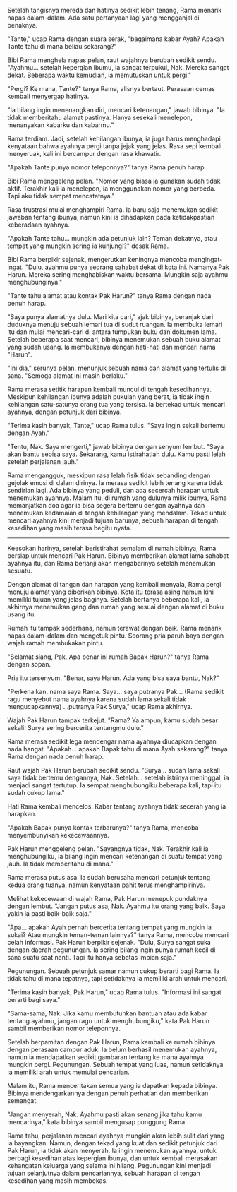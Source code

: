Setelah tangisnya mereda dan hatinya sedikit lebih tenang, Rama menarik napas dalam-dalam. Ada satu pertanyaan lagi yang mengganjal di benaknya.

"Tante," ucap Rama dengan suara serak, "bagaimana kabar Ayah? Apakah Tante tahu di mana beliau sekarang?"

Bibi Rama menghela napas pelan, raut wajahnya berubah sedikit sendu. "Ayahmu... setelah kepergian ibumu, ia sangat terpukul, Nak. Mereka sangat dekat. Beberapa waktu kemudian, ia memutuskan untuk pergi."

"Pergi? Ke mana, Tante?" tanya Rama, alisnya bertaut. Perasaan cemas kembali menyergap hatinya.

"Ia bilang ingin menenangkan diri, mencari ketenangan," jawab bibinya. "Ia tidak memberitahu alamat pastinya. Hanya sesekali menelepon, menanyakan kabarku dan kabarmu."

Rama terdiam. Jadi, setelah kehilangan ibunya, ia juga harus menghadapi kenyataan bahwa ayahnya pergi tanpa jejak yang jelas. Rasa sepi kembali menyeruak, kali ini bercampur dengan rasa khawatir.

"Apakah Tante punya nomor teleponnya?" tanya Rama penuh harap.

Bibi Rama menggeleng pelan. "Nomor yang biasa ia gunakan sudah tidak aktif. Terakhir kali ia menelepon, ia menggunakan nomor yang berbeda. Tapi aku tidak sempat mencatatnya."

Rasa frustrasi mulai menghampiri Rama. Ia baru saja menemukan sedikit jawaban tentang ibunya, namun kini ia dihadapkan pada ketidakpastian keberadaan ayahnya.

"Apakah Tante tahu... mungkin ada petunjuk lain? Teman dekatnya, atau tempat yang mungkin sering ia kunjungi?" desak Rama.

Bibi Rama berpikir sejenak, mengerutkan keningnya mencoba mengingat-ingat. "Dulu, ayahmu punya seorang sahabat dekat di kota ini. Namanya Pak Harun. Mereka sering menghabiskan waktu bersama. Mungkin saja ayahmu menghubunginya."

"Tante tahu alamat atau kontak Pak Harun?" tanya Rama dengan nada penuh harap.

"Saya punya alamatnya dulu. Mari kita cari," ajak bibinya, beranjak dari duduknya menuju sebuah lemari tua di sudut ruangan. Ia membuka lemari itu dan mulai mencari-cari di antara tumpukan buku dan dokumen lama.
Setelah beberapa saat mencari, bibinya menemukan sebuah buku alamat yang sudah usang. Ia membukanya dengan hati-hati dan mencari nama "Harun".

"Ini dia," serunya pelan, menunjuk sebuah nama dan alamat yang tertulis di sana. "Semoga alamat ini masih berlaku."

Rama merasa setitik harapan kembali muncul di tengah kesedihannya. Meskipun kehilangan ibunya adalah pukulan yang berat, ia tidak ingin kehilangan satu-satunya orang tua yang tersisa. Ia bertekad untuk mencari ayahnya, dengan petunjuk dari bibinya.

"Terima kasih banyak, Tante," ucap Rama tulus. "Saya ingin sekali bertemu dengan Ayah."

"Tentu, Nak. Saya mengerti," jawab bibinya dengan senyum lembut. "Saya akan bantu sebisa saya. Sekarang, kamu istirahatlah dulu. Kamu pasti lelah setelah perjalanan jauh."

Rama mengangguk, meskipun rasa lelah fisik tidak sebanding dengan gejolak emosi di dalam dirinya. Ia merasa sedikit lebih tenang karena tidak sendirian lagi. Ada bibinya yang peduli, dan ada secercah harapan untuk menemukan ayahnya. Malam itu, di rumah yang dulunya milik ibunya, Rama memanjatkan doa agar ia bisa segera bertemu dengan ayahnya dan menemukan kedamaian di tengah kehilangan yang mendalam. Tekad untuk mencari ayahnya kini menjadi tujuan barunya, sebuah harapan di tengah kesedihan yang masih terasa begitu nyata.

---

Keesokan harinya, setelah beristirahat semalam di rumah bibinya, Rama bersiap untuk mencari Pak Harun. Bibinya memberikan alamat lama sahabat ayahnya itu, dan Rama berjanji akan mengabarinya setelah menemukan sesuatu.

Dengan alamat di tangan dan harapan yang kembali menyala, Rama pergi menuju alamat yang diberikan bibinya. Kota itu terasa asing namun kini memiliki tujuan yang jelas baginya. Setelah bertanya beberapa kali, ia akhirnya menemukan gang dan rumah yang sesuai dengan alamat di buku usang itu.

Rumah itu tampak sederhana, namun terawat dengan baik. Rama menarik napas dalam-dalam dan mengetuk pintu. Seorang pria paruh baya dengan wajah ramah membukakan pintu.

"Selamat siang, Pak. Apa benar ini rumah Bapak Harun?" tanya Rama dengan sopan.

Pria itu tersenyum. "Benar, saya Harun. Ada yang bisa saya bantu, Nak?"

"Perkenalkan, nama saya Rama. Saya... saya putranya Pak... (Rama sedikit ragu menyebut nama ayahnya karena sudah lama sekali tidak mengucapkannya) ...putranya Pak Surya," ucap Rama akhirnya.

Wajah Pak Harun tampak terkejut. "Rama? Ya ampun, kamu sudah besar sekali! Surya sering bercerita tentangmu dulu."

Rama merasa sedikit lega mendengar nama ayahnya diucapkan dengan nada hangat. "Apakah... apakah Bapak tahu di mana Ayah sekarang?" tanya Rama dengan nada penuh harap.

Raut wajah Pak Harun berubah sedikit sendu. "Surya... sudah lama sekali saya tidak bertemu dengannya, Nak. Setelah... setelah istrinya meninggal, ia menjadi sangat tertutup. Ia sempat menghubungiku beberapa kali, tapi itu sudah cukup lama."

Hati Rama kembali mencelos. Kabar tentang ayahnya tidak secerah yang ia harapkan.

"Apakah Bapak punya kontak terbarunya?" tanya Rama, mencoba menyembunyikan kekecewaannya.

Pak Harun menggeleng pelan. "Sayangnya tidak, Nak. Terakhir kali ia menghubungiku, ia bilang ingin mencari ketenangan di suatu tempat yang jauh. Ia tidak memberitahu di mana."

Rama merasa putus asa. Ia sudah berusaha mencari petunjuk tentang kedua orang tuanya, namun kenyataan pahit terus menghampirinya.

Melihat kekecewaan di wajah Rama, Pak Harun menepuk pundaknya dengan lembut. "Jangan putus asa, Nak. Ayahmu itu orang yang baik. Saya yakin ia pasti baik-baik saja."

"Apa... apakah Ayah pernah bercerita tentang tempat yang mungkin ia sukai? Atau mungkin teman-teman lainnya?" tanya Rama, mencoba mencari celah informasi.
Pak Harun berpikir sejenak. "Dulu, Surya sangat suka dengan daerah pegunungan. Ia sering bilang ingin punya rumah kecil di sana suatu saat nanti. Tapi itu hanya sebatas impian saja."

Pegunungan. Sebuah petunjuk samar namun cukup berarti bagi Rama. Ia tidak tahu di mana tepatnya, tapi setidaknya ia memiliki arah untuk mencari.

"Terima kasih banyak, Pak Harun," ucap Rama tulus. "Informasi ini sangat berarti bagi saya."

"Sama-sama, Nak. Jika kamu membutuhkan bantuan atau ada kabar tentang ayahmu, jangan ragu untuk menghubungiku," kata Pak Harun sambil memberikan nomor teleponnya.

Setelah berpamitan dengan Pak Harun, Rama kembali ke rumah bibinya dengan perasaan campur aduk. Ia belum berhasil menemukan ayahnya, namun ia mendapatkan sedikit gambaran tentang ke mana ayahnya mungkin pergi. Pegunungan. Sebuah tempat yang luas, namun setidaknya ia memiliki arah untuk memulai pencarian.

Malam itu, Rama menceritakan semua yang ia dapatkan kepada bibinya. Bibinya mendengarkannya dengan penuh perhatian dan memberikan semangat.

"Jangan menyerah, Nak. Ayahmu pasti akan senang jika tahu kamu mencarinya," kata bibinya sambil mengusap punggung Rama.

Rama tahu, perjalanan mencari ayahnya mungkin akan lebih sulit dari yang ia bayangkan. Namun, dengan tekad yang kuat dan sedikit petunjuk dari Pak Harun, ia tidak akan menyerah. Ia ingin menemukan ayahnya, untuk berbagi kesedihan atas kepergian ibunya, dan untuk kembali merasakan kehangatan keluarga yang selama ini hilang. Pegunungan kini menjadi tujuan selanjutnya dalam pencariannya, sebuah harapan di tengah kesedihan yang masih membekas.
 